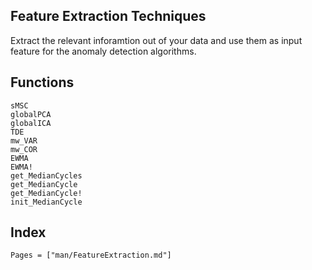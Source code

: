 ## Feature Extraction Techniques

Extract the relevant inforamtion out of your data and use them as input feature for the anomaly detection algorithms.

## Functions

```@docs
sMSC
globalPCA
globalICA
TDE
mw_VAR
mw_COR
EWMA
EWMA!
get_MedianCycles
get_MedianCycle
get_MedianCycle!
init_MedianCycle
```

## Index

```@index
Pages = ["man/FeatureExtraction.md"]
```